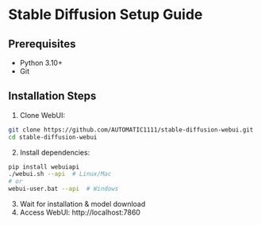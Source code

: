 # Stable Diffusion Setup Guide

## Prerequisites
- Python 3.10+
- Git

## Installation Steps

1. Clone WebUI:
```bash
git clone https://github.com/AUTOMATIC1111/stable-diffusion-webui.git
cd stable-diffusion-webui
```

2. Install dependencies:
```bash
pip install webuiapi
./webui.sh --api  # Linux/Mac
# or
webui-user.bat --api  # Windows
```

3. Wait for installation & model download
4. Access WebUI: http://localhost:7860
